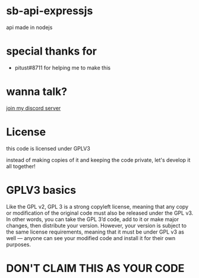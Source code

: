 # sb-api-expressjs
api made in nodejs
# special thanks for
- pitust#8711 for helping me to make this
# wanna talk? 
[join my discord server](https://discord.gg/b2ejYcJjqA)
# License
this code is licensed under GPLV3

instead of making copies of it and keeping the code private, let's develop it all together!
# GPLV3 basics
Like the GPL v2, GPL 3 is a strong copyleft license, meaning that any copy or modification of the original code must also be released under the GPL v3. In other words, you can take the GPL 3’d code, add to it or make major changes, then distribute your version. However, your version is subject to the same license requirements, meaning that it must be under GPL v3  as well — anyone can see your modified code and install it for their own purposes.
# DON'T CLAIM THIS AS YOUR CODE
